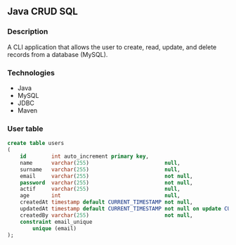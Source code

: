 ## Java CRUD SQL

### Description
A CLI application that allows the user to create, read, update, and delete records from a database (MySQL).

### Technologies
- Java
- MySQL
- JDBC
- Maven


### User table
```sql
create table users
(
    id        int auto_increment primary key,
    name      varchar(255)                        null,
    surname   varchar(255)                        null,
    email     varchar(255)                        not null,
    password  varchar(255)                        not null,
    actif     varchar(255)                        null,
    age       int                                 null,
    createdAt timestamp default CURRENT_TIMESTAMP not null,
    updatedAt timestamp default CURRENT_TIMESTAMP not null on update CURRENT_TIMESTAMP,
    createdBy varchar(255)                        not null,
    constraint email_unique
        unique (email)
);
```